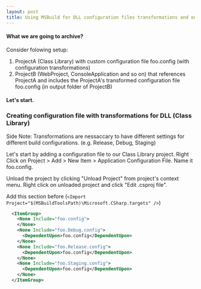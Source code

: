 ```yaml
---
layout: post
title: Using MSBuild for DLL configuration files transformations and output to referencing projects
---
```


#### What we are going to archive?

Consider folowing setup:

1. ProjectA (Class Library) with custom configuration file foo.config (with configuration transformations)
2. ProjectB (WebProject, ConsoleApplication and so on) that references ProjectA and includes the ProjectA's transformed configuration file foo.config (in output folder of ProjectB)

#### Let's start.

### Creating configuration file with transformations for DLL (Class Library)

Side Note: Transformations are nessaccary to have different settings for different build configurations. (e.g. Release, Debug, Staging)

Let's start by adding a configuration file to our Class Library project. Right Click on Project > Add > New Item > Application Configuration File. Name it foo.config.

Unload the project by clicking "Unload Project" from project's context menu. Right click on unloaded project and click "Edit .csproj file".

Add this section before (`<Import Project="$(MSBuildToolsPath)\Microsoft.CSharp.targets" />`)

```xml
  <ItemGroup>
    <None Include="foo.config">
    </None>
    <None Include="foo.Debug.config">
      <DependentUpon>foo.config</DependentUpon>
    </None>
    <None Include="foo.Release.config">
      <DependentUpon>foo.config</DependentUpon>
    </None>
    <None Include="foo.Staging.config">
      <DependentUpon>foo.config</DependentUpon>
    </None>
  </ItemGroup>
 ```
